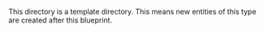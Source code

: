 This directory is a template directory. This means new entities of this type are created after this
blueprint.

